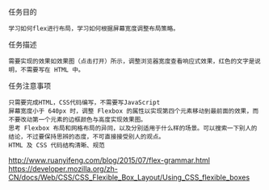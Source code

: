 任务目的

    学习如何flex进行布局，学习如何根据屏幕宽度调整布局策略。

任务描述

    需要实现的效果如效果图（点击打开）所示，调整浏览器宽度查看响应式效果，红色的文字是说明，不需要写在 HTML 中。

任务注意事项

    只需要完成HTML，CSS代码编写，不需要写JavaScript
    屏幕宽度小于 640px 时，调整 Flexbox 的属性以实现第四个元素移动到最前面的效果，而不要改动第一个元素的边框颜色与高度实现效果图。
    思考 Flexbox 布局和网格布局的异同，以及分别适用于什么样的场景。可以搜索一下别人的结论，不过要保持思辨的态度，不可直接接受别人的观点。
    HTML 及 CSS 代码结构清晰、规范
http://www.ruanyifeng.com/blog/2015/07/flex-grammar.html
https://developer.mozilla.org/zh-CN/docs/Web/CSS/CSS_Flexible_Box_Layout/Using_CSS_flexible_boxes